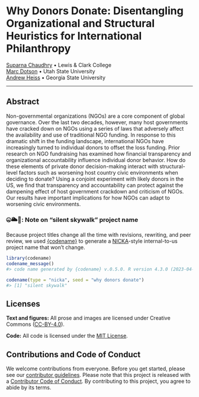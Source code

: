 

<!-- README.md is generated from README.qmd. Please edit that file -->

# Why Donors Donate: Disentangling Organizational and Structural Heuristics for International Philanthropy

[Suparna Chaudhry](http://www.suparnachaudhry.com/) • Lewis & Clark
College  
[Marc Dotson](https://occasionaldivergences.com/about)
• Utah State University  
[Andrew Heiss](https://www.andrewheiss.com) • Georgia State University

<!-- badges: start -->
<!-- badges: end -->

------------------------------------------------------------------------

## Abstract

Non-governmental organizations (NGOs) are a core component of global
governance. Over the last two decades, however, many host governments
have cracked down on NGOs using a series of laws that adversely affect
the availability and use of traditional NGO funding. In response to this
dramatic shift in the funding landscape, international NGOs have
increasingly turned to individual donors to offset the loss funding.
Prior research on NGO fundraising has examined how financial
transparency and organizational accountability influence individual
donor behavior. How do these elements of private donor decision-making
interact with structural-level factors such as worsening host country
civic environments when deciding to donate? Using a conjoint experiment
with likely donors in the US, we find that transparency and
accountability can protect against the dampening effect of host
government crackdown and criticism of NGOs. Our results have important
implications for how NGOs can adapt to worsening civic environments.

### 🤐🌥️🚶: Note on “silent skywalk” project name

Because project titles change all the time with revisions, rewriting,
and peer review, we used [{codename}](http://svmiller.com/codename/) to
generate a
[NICKA](https://en.wikipedia.org/wiki/List_of_U.S._Department_of_Defense_and_partner_code_names)-style
internal-to-us project name that won’t change.

``` r
library(codename)
codename_message()
#> code name generated by {codename} v.0.5.0. R version 4.3.0 (2023-04-21).

codename(type = "nicka", seed = "why donors donate")
#> [1] "silent skywalk"
```

## Licenses

**Text and figures:** All prose and images are licensed under Creative
Commons ([CC-BY-4.0](http://creativecommons.org/licenses/by/4.0/)).

**Code:** All code is licensed under the [MIT License](LICENSE.md).

## Contributions and Code of Conduct

We welcome contributions from everyone. Before you get started, please
see our [contributor guidelines](CONTRIBUTING.md). Please note that this
project is released with a [Contributor Code of
Conduct](https://contributor-covenant.org/version/2/0/CODE_OF_CONDUCT.html).
By contributing to this project, you agree to abide by its terms.
